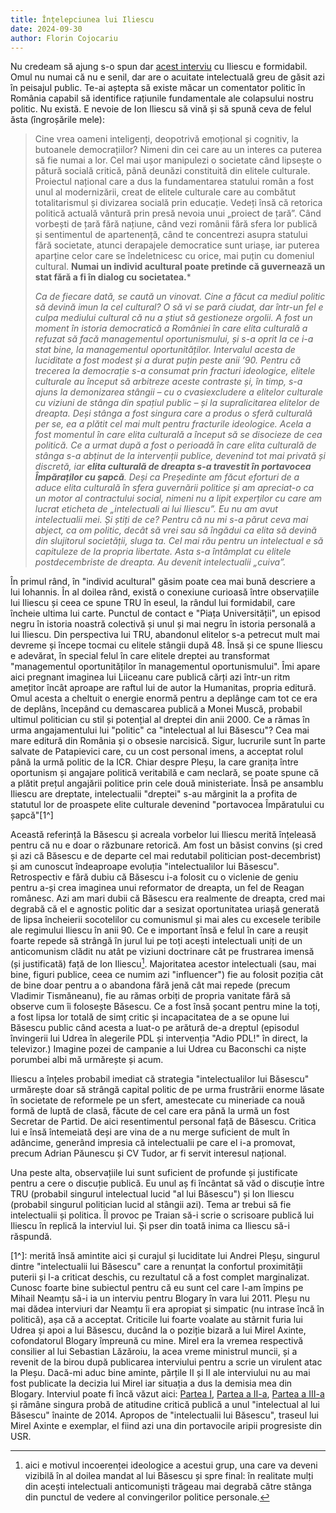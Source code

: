 ```yaml
---
title: Înțelepciunea lui Iliescu
date: 2024-09-30
author: Florin Cojocariu
---
```

Nu credeam să ajung s-o spun dar [acest interviu](https://www.ionutvulpescu.ro/avangarda-cu-ionut-vulpescu-invitat-presedintele-ion-iliescu-2/) cu Iliescu e formidabil. Omul nu numai că nu e senil, dar are o acuitate intelectuală greu de găsit azi în peisajul public. Te-ai aștepta să existe măcar un comentator politic în România capabil să identifice rațiunile fundamentale ale colapsului nostru politic. Nu există. E nevoie de Ion Iliescu să vină și să spună ceva de felul ăsta (îngroșările mele):

> Cine vrea oameni inteligenți, deopotrivă emoțional și cognitiv, la butoanele democrațiilor? Nimeni din cei care au un interes ca puterea să fie numai a lor. Cel mai ușor manipulezi o societate când lipsește o pătură socială critică, până deunăzi constituită din elitele culturale. Proiectul național care a dus la fundamentarea statului român a fost unul al modernizării, creat de elitele culturale care au combătut totalitarismul și divizarea socială prin educație. Vedeți însă că retorica politică actuală vântură prin presă nevoia unui „proiect de țară”. Când vorbești de țară fără națiune, când vezi românii fără sfera lor publică și sentimentul de apartenență, când te concentrezi asupra statului fără societate, atunci derapajele democratice sunt uriașe, iar puterea aparține celor care se îndeletnicesc cu orice, mai puțin cu domeniul cultural. **Numai un individ acultural poate pretinde că guvernează un stat fără a fi în dialog cu societatea.***
>
> *Ca de fiecare dată, se caută un vinovat. Cine a făcut ca mediul politic să devină imun la cel cultural? O să vi se pară ciudat, dar într-un fel e culpa mediului cultural că nu a știut să gestioneze orgolii. A fost un moment în istoria democratică a României în care elita culturală a refuzat să facă managementul oportunismului, și s-a oprit la ce i-a stat bine, la managementul oportunităților. Intervalul acesta de luciditate a fost modest și a durat puțin  peste anii ’90. Pentru că trecerea la democrație s-a consumat prin fracturi ideologice, elitele culturale au început să arbitreze aceste contraste și, în timp, s-a ajuns la demonizarea stângii – cu o cvasiexcludere a elitelor culturale cu viziuni de stânga din spațiul public – și la supralicitarea elitelor de dreapta. Deși stânga a fost singura care a produs o sferă culturală per se, ea a plătit cel mai mult pentru fracturile ideologice. Acela a fost momentul în care elita culturală a început să se disocieze de cea politică. Ce a urmat după a fost o perioadă în care elita culturală de stânga s-a abținut de la intervenții publice, devenind tot mai privată și discretă, iar **elita culturală de dreapta s-a travestit în portavocea Împăraților cu șapcă**. Deși ca Președinte am făcut eforturi de a aduce elita culturală în sfera guvernării politice și am apreciat-o ca un motor al contractului social, nimeni nu a lipit experților cu care am lucrat eticheta de „intelectuali ai lui Iliescu”. Eu nu am avut intelectualii mei. Și știți de ce? Pentru că nu mi s-a părut ceva mai abject, ca om politic, decât să vrei sau să îngădui ca elita să devină din slujitorul societății, sluga ta. Cel mai rău pentru un intelectual e să capituleze de la propria libertate. Asta s-a întâmplat cu elitele postdecembriste de dreapta. Au devenit intelectualii „cuiva”.* 

În primul rând, în "individ acultural" găsim poate cea mai bună descriere a lui Iohannis. În al doilea rând, există o conexiune curioasă între observațiile lui Iliescu și ceea ce spune TRU în eseul, la rândul lui formidabil, care încheie ultima lui carte. Punctul de contact e "Piața Universității", un episod negru în istoria noastră colectivă și unul și mai negru în istoria personală a lui Iliescu. Din perspectiva lui TRU, abandonul elitelor s-a petrecut mult mai devreme și începe tocmai cu elitele stângii după 48. Însă și ce spune Iliescu e adevărat, în special felul în care elitele dreptei au transformat "managementul  oportunităților în managementul oportunismului". Îmi apare aici pregnant imaginea lui Liiceanu care publică cărți azi într-un ritm amețitor încât aproape are raftul lui de autor la Humanitas, propria editură. Omul acesta a cheltuit o energie enormă pentru a deplânge cam tot ce era de deplâns, începând cu demascarea publică a Monei Muscă, probabil ultimul politician cu stil și potențial al dreptei din anii 2000. Ce a rămas în urma angajamentului lui "politic" ca "intelectual al lui Băsescu"? Cea mai mare editură din România și o obsesie narcisică. Sigur, lucrurile sunt în parte salvate de Patapievici care, cu un cost personal imens, a acceptat rolul până la urmă politic de la ICR. Chiar despre Pleșu, la care granița între oportunism și angajare politică veritabilă e cam neclară, se poate spune că a plătit prețul angajării politice prin cele două ministeriate. Însă pe ansamblu Iliescu are dreptate, intelectualii "dreptei" s-au mărginit la a profita de statutul lor de proaspete elite culturale devenind "portavocea Împăratului cu șapcă"\[1^]

Această referință la Băsescu și acreala vorbelor lui Iliescu merită înțeleasă pentru că nu e doar o răzbunare retorică. Am fost un băsist convins (și cred și azi că Băsescu e de departe cel mai redutabil politician post-decembrist) și am cunoscut îndeaproape evoluția "intelectualilor lui Băsescu". Retrospectiv e fără dubiu că Băsescu i-a folosit cu o viclenie de geniu pentru a-și crea imaginea unui reformator de dreapta, un fel de Reagan românesc. Azi am mari dubii că Băsescu era realmente de dreapta, cred mai degrabă că el e agnostic politic dar a sesizat oportunitatea uriașă generată de lipsa încheierii socotelilor cu comunismul și mai ales cu excesele teribile ale regimului Iliescu în anii 90. Ce e important însă e felul în care a reușit foarte repede să strângă în jurul lui pe toți acești intelectuali uniți de un anticomunism clădit nu atât pe viziuni doctrinare cât pe frustrarea imensă (și justificată) față de Ion Iliescu[^2]. Majoritatea acestor intelectuali (sau, mai bine, figuri publice, ceea ce numim azi "influencer") fie au folosit poziția cât de bine doar pentru a o abandona fără jenă cât mai repede (precum Vladimir Tismăneanu), fie au rămas orbiți de propria vanitate fără să observe cum îi folosește Băsescu. Ce a fost însă șocant pentru mine la toți, a fost lipsa lor totală de simț critic și incapacitatea de a se opune lui Băsescu public când acesta a luat-o pe arătură de-a dreptul (episodul învingerii lui Udrea în alegerile PDL și intervenția "Adio PDL!" în direct, la televizor.) Imagine pozei de campanie a lui Udrea cu Baconschi ca niște porumbei albi mă urmărește și acum. 

Iliescu a înțeles probabil imediat că strategia "intelectualilor lui Băsescu" urmărește doar să strângă capital politic de pe urma frustrării enorme lăsate în societate de reformele pe un sfert, amestecate cu mineriade ca nouă formă de luptă de clasă, făcute de cel care era până la urmă un fost Secretar de Partid. De aici resentimentul personal față de Băsescu. Critica lui e însă întemeiată deși are vina de a nu merge suficient de mult în adâncime, generând impresia că intelectualii pe care el i-a promovat, precum Adrian Păunescu și CV Tudor, ar fi servit interesul național.

Una peste alta, observațiile lui sunt suficient de profunde și justificate pentru a cere o discuție publică. Eu unul aș fi încântat să văd o discuție între TRU (probabil singurul intelectual lucid "al lui Băsescu") și Ion Iliescu (probabil singurul politician lucid al stângii azi). Tema ar trebui să fie intelectualii și politica. Îl provoc pe Traian să-i scrie o scrisoare publică lui Iliescu în replică la interviul lui. Și pser din toată inima ca Iliescu să-i răspundă.

\[1^]: merită însă amintite aici și curajul și luciditate lui Andrei Pleșu, singurul dintre "intelectualii lui Băsescu" care a renunțat la confortul proximității puterii și l-a criticat deschis, cu rezultatul că a fost complet marginalizat. Cunosc foarte bine subiectul pentru că eu sunt cel care l-am împins pe Mihail Neamțu să-i ia un interviu pentru Blogary în vara lui 2011. Pleșu nu mai dădea interviuri dar Neamțu îi era apropiat și simpatic (nu intrase încă în politică), așa că a acceptat. Criticile lui foarte voalate au stârnit furia lui Udrea și apoi a lui Băsescu, ducând la o poziție bizară a lui Mirel Axinte, cofondatorul Blogary împreună cu mine. Mirel era la vremea respectivă consilier al lui Sebastian Lăzăroiu, la acea vreme ministrul muncii, și a revenit de la birou după publicarea interviului pentru a scrie un virulent atac la Pleșu. Dacă-mi aduc bine aminte, părțile II și II ale interviului nu au mai fost publicate la decizia lui Mirel iar situația a dus la demisia mea din Blogary. Interviul poate fi încă văzut aici: [Partea I](https://vimeo.com/26957310), [Partea a II-a](https://vimeo.com/27164765), [Partea a III-a](https://vimeo.com/27281181) și rămâne singura probă de atitudine critică publică a unul "intelectual al lui Băsescu" înainte de 2014. Apropos de "intelectualii lui Băsescu", traseul lui Mirel Axinte e exemplar, el fiind azi una din portavocile aripii progresiste din USR.

[^2]: aici e motivul incoerenței ideologice a acestui grup, una care va deveni vizibilă în al doilea mandat al lui Băsescu și spre final: în realitate mulți din acești intelectuali anticomuniști trăgeau mai degrabă către stânga din punctul de vedere al convingerilor politice personale.
